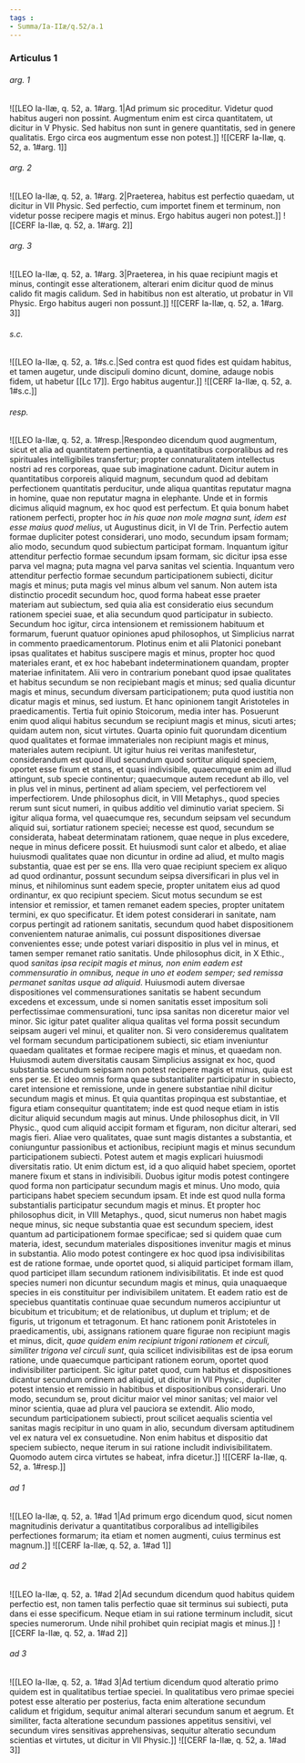 ```yaml
---
tags : 
- Summa/Ia-IIæ/q.52/a.1
---
```


### Articulus 1

###### arg. 1
![[LEO Ia-IIæ, q. 52, a. 1#arg. 1|Ad primum sic proceditur. Videtur quod habitus augeri non possint. Augmentum enim est circa quantitatem, ut dicitur in V Physic. Sed habitus non sunt in genere quantitatis, sed in genere qualitatis. Ergo circa eos augmentum esse non potest.]]
![[CERF Ia-IIæ, q. 52, a. 1#arg. 1]]

###### arg. 2
![[LEO Ia-IIæ, q. 52, a. 1#arg. 2|Praeterea, habitus est perfectio quaedam, ut dicitur in VII Physic. Sed perfectio, cum importet finem et terminum, non videtur posse recipere magis et minus. Ergo habitus augeri non potest.]]
![[CERF Ia-IIæ, q. 52, a. 1#arg. 2]]

###### arg. 3
![[LEO Ia-IIæ, q. 52, a. 1#arg. 3|Praeterea, in his quae recipiunt magis et minus, contingit esse alterationem, alterari enim dicitur quod de minus calido fit magis calidum. Sed in habitibus non est alteratio, ut probatur in VII Physic. Ergo habitus augeri non possunt.]]
![[CERF Ia-IIæ, q. 52, a. 1#arg. 3]]

###### s.c.
![[LEO Ia-IIæ, q. 52, a. 1#s.c.|Sed contra est quod fides est quidam habitus, et tamen augetur, unde discipuli domino dicunt, domine, adauge nobis fidem, ut habetur [[Lc 17]]. Ergo habitus augentur.]]
![[CERF Ia-IIæ, q. 52, a. 1#s.c.]]

###### resp.
![[LEO Ia-IIæ, q. 52, a. 1#resp.|Respondeo dicendum quod augmentum, sicut et alia ad quantitatem pertinentia, a quantitatibus corporalibus ad res spirituales intelligibiles transfertur; propter connaturalitatem intellectus nostri ad res corporeas, quae sub imaginatione cadunt. Dicitur autem in quantitatibus corporeis aliquid magnum, secundum quod ad debitam perfectionem quantitatis perducitur, unde aliqua quantitas reputatur magna in homine, quae non reputatur magna in elephante. Unde et in formis dicimus aliquid magnum, ex hoc quod est perfectum. Et quia bonum habet rationem perfecti, propter hoc *in his quae non mole magna sunt, idem est esse maius quod melius*, ut Augustinus dicit, in VI de Trin. Perfectio autem formae dupliciter potest considerari, uno modo, secundum ipsam formam; alio modo, secundum quod subiectum participat formam. Inquantum igitur attenditur perfectio formae secundum ipsam formam, sic dicitur ipsa esse parva vel magna; puta magna vel parva sanitas vel scientia. Inquantum vero attenditur perfectio formae secundum participationem subiecti, dicitur magis et minus; puta magis vel minus album vel sanum. Non autem ista distinctio procedit secundum hoc, quod forma habeat esse praeter materiam aut subiectum, sed quia alia est consideratio eius secundum rationem speciei suae, et alia secundum quod participatur in subiecto. Secundum hoc igitur, circa intensionem et remissionem habituum et formarum, fuerunt quatuor opiniones apud philosophos, ut Simplicius narrat in commento praedicamentorum. Plotinus enim et alii Platonici ponebant ipsas qualitates et habitus suscipere magis et minus, propter hoc quod materiales erant, et ex hoc habebant indeterminationem quandam, propter materiae infinitatem. Alii vero in contrarium ponebant quod ipsae qualitates et habitus secundum se non recipiebant magis et minus; sed qualia dicuntur magis et minus, secundum diversam participationem; puta quod iustitia non dicatur magis et minus, sed iustum. Et hanc opinionem tangit Aristoteles in praedicamentis. Tertia fuit opinio Stoicorum, media inter has. Posuerunt enim quod aliqui habitus secundum se recipiunt magis et minus, sicuti artes; quidam autem non, sicut virtutes. Quarta opinio fuit quorundam dicentium quod qualitates et formae immateriales non recipiunt magis et minus, materiales autem recipiunt. Ut igitur huius rei veritas manifestetur, considerandum est quod illud secundum quod sortitur aliquid speciem, oportet esse fixum et stans, et quasi indivisibile, quaecumque enim ad illud attingunt, sub specie continentur; quaecumque autem recedunt ab illo, vel in plus vel in minus, pertinent ad aliam speciem, vel perfectiorem vel imperfectiorem. Unde philosophus dicit, in VIII Metaphys., quod species rerum sunt sicut numeri, in quibus additio vel diminutio variat speciem. Si igitur aliqua forma, vel quaecumque res, secundum seipsam vel secundum aliquid sui, sortiatur rationem speciei; necesse est quod, secundum se considerata, habeat determinatam rationem, quae neque in plus excedere, neque in minus deficere possit. Et huiusmodi sunt calor et albedo, et aliae huiusmodi qualitates quae non dicuntur in ordine ad aliud, et multo magis substantia, quae est per se ens. Illa vero quae recipiunt speciem ex aliquo ad quod ordinantur, possunt secundum seipsa diversificari in plus vel in minus, et nihilominus sunt eadem specie, propter unitatem eius ad quod ordinantur, ex quo recipiunt speciem. Sicut motus secundum se est intensior et remissior, et tamen remanet eadem species, propter unitatem termini, ex quo specificatur. Et idem potest considerari in sanitate, nam corpus pertingit ad rationem sanitatis, secundum quod habet dispositionem convenientem naturae animalis, cui possunt dispositiones diversae convenientes esse; unde potest variari dispositio in plus vel in minus, et tamen semper remanet ratio sanitatis. Unde philosophus dicit, in X Ethic., quod *sanitas ipsa recipit magis et minus, non enim eadem est commensuratio in omnibus, neque in uno et eodem semper; sed remissa permanet sanitas usque ad aliquid*. Huiusmodi autem diversae dispositiones vel commensurationes sanitatis se habent secundum excedens et excessum, unde si nomen sanitatis esset impositum soli perfectissimae commensurationi, tunc ipsa sanitas non diceretur maior vel minor. Sic igitur patet qualiter aliqua qualitas vel forma possit secundum seipsam augeri vel minui, et qualiter non. Si vero consideremus qualitatem vel formam secundum participationem subiecti, sic etiam inveniuntur quaedam qualitates et formae recipere magis et minus, et quaedam non. Huiusmodi autem diversitatis causam Simplicius assignat ex hoc, quod substantia secundum seipsam non potest recipere magis et minus, quia est ens per se. Et ideo omnis forma quae substantialiter participatur in subiecto, caret intensione et remissione, unde in genere substantiae nihil dicitur secundum magis et minus. Et quia quantitas propinqua est substantiae, et figura etiam consequitur quantitatem; inde est quod neque etiam in istis dicitur aliquid secundum magis aut minus. Unde philosophus dicit, in VII Physic., quod cum aliquid accipit formam et figuram, non dicitur alterari, sed magis fieri. Aliae vero qualitates, quae sunt magis distantes a substantia, et coniunguntur passionibus et actionibus, recipiunt magis et minus secundum participationem subiecti. Potest autem et magis explicari huiusmodi diversitatis ratio. Ut enim dictum est, id a quo aliquid habet speciem, oportet manere fixum et stans in indivisibili. Duobus igitur modis potest contingere quod forma non participatur secundum magis et minus. Uno modo, quia participans habet speciem secundum ipsam. Et inde est quod nulla forma substantialis participatur secundum magis et minus. Et propter hoc philosophus dicit, in VIII Metaphys., quod, sicut numerus non habet magis neque minus, sic neque substantia quae est secundum speciem, idest quantum ad participationem formae specificae; sed si quidem quae cum materia, idest, secundum materiales dispositiones invenitur magis et minus in substantia. Alio modo potest contingere ex hoc quod ipsa indivisibilitas est de ratione formae, unde oportet quod, si aliquid participet formam illam, quod participet illam secundum rationem indivisibilitatis. Et inde est quod species numeri non dicuntur secundum magis et minus, quia unaquaeque species in eis constituitur per indivisibilem unitatem. Et eadem ratio est de speciebus quantitatis continuae quae secundum numeros accipiuntur ut bicubitum et tricubitum; et de relationibus, ut duplum et triplum; et de figuris, ut trigonum et tetragonum. Et hanc rationem ponit Aristoteles in praedicamentis, ubi, assignans rationem quare figurae non recipiunt magis et minus, dicit, *quae quidem enim recipiunt trigoni rationem et circuli, similiter trigona vel circuli sunt*, quia scilicet indivisibilitas est de ipsa eorum ratione, unde quaecumque participant rationem eorum, oportet quod indivisibiliter participent. Sic igitur patet quod, cum habitus et dispositiones dicantur secundum ordinem ad aliquid, ut dicitur in VII Physic., dupliciter potest intensio et remissio in habitibus et dispositionibus considerari. Uno modo, secundum se, prout dicitur maior vel minor sanitas; vel maior vel minor scientia, quae ad plura vel pauciora se extendit. Alio modo, secundum participationem subiecti, prout scilicet aequalis scientia vel sanitas magis recipitur in uno quam in alio, secundum diversam aptitudinem vel ex natura vel ex consuetudine. Non enim habitus et dispositio dat speciem subiecto, neque iterum in sui ratione includit indivisibilitatem. Quomodo autem circa virtutes se habeat, infra dicetur.]]
![[CERF Ia-IIæ, q. 52, a. 1#resp.]]

###### ad 1
![[LEO Ia-IIæ, q. 52, a. 1#ad 1|Ad primum ergo dicendum quod, sicut nomen magnitudinis derivatur a quantitatibus corporalibus ad intelligibiles perfectiones formarum; ita etiam et nomen augmenti, cuius terminus est magnum.]]
![[CERF Ia-IIæ, q. 52, a. 1#ad 1]]

###### ad 2
![[LEO Ia-IIæ, q. 52, a. 1#ad 2|Ad secundum dicendum quod habitus quidem perfectio est, non tamen talis perfectio quae sit terminus sui subiecti, puta dans ei esse specificum. Neque etiam in sui ratione terminum includit, sicut species numerorum. Unde nihil prohibet quin recipiat magis et minus.]]
![[CERF Ia-IIæ, q. 52, a. 1#ad 2]]

###### ad 3
![[LEO Ia-IIæ, q. 52, a. 1#ad 3|Ad tertium dicendum quod alteratio primo quidem est in qualitatibus tertiae speciei. In qualitatibus vero primae speciei potest esse alteratio per posterius, facta enim alteratione secundum calidum et frigidum, sequitur animal alterari secundum sanum et aegrum. Et similiter, facta alteratione secundum passiones appetitus sensitivi, vel secundum vires sensitivas apprehensivas, sequitur alteratio secundum scientias et virtutes, ut dicitur in VII Physic.]]
![[CERF Ia-IIæ, q. 52, a. 1#ad 3]]

